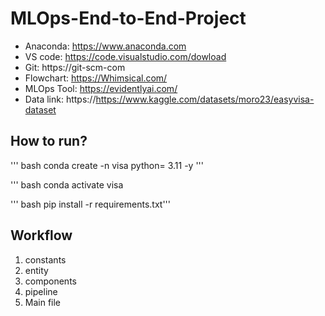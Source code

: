 # MLOps-End-to-End-Project
- Anaconda: https://www.anaconda.com
- VS code: https://code.visualstudio.com/dowload
- Git: https://git-scm-com
- Flowchart: https://Whimsical.com/
- MLOps Tool: https://evidentlyai.com/
- Data link: https://https://www.kaggle.com/datasets/moro23/easyvisa-dataset



## How to run?
''' bash
conda create -n visa python= 3.11 -y '''

''' bash 
conda activate visa

''' bash
pip install -r requirements.txt'''

## Workflow

1. constants
2. entity
3. components
4. pipeline
5. Main file